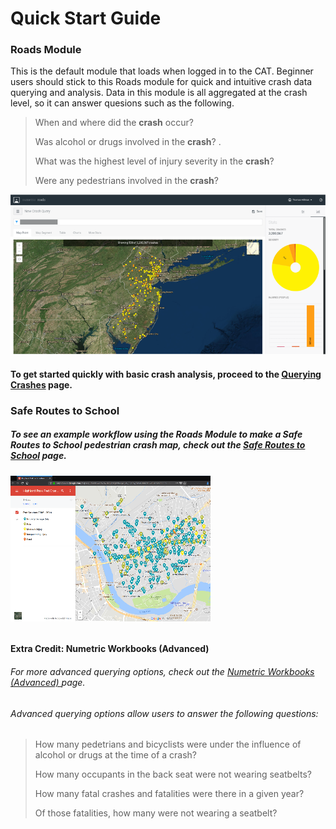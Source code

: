# Quick Start Guide

### Roads Module

This is the default module that loads when logged in to the CAT. Beginner users should stick to this Roads module for quick and intuitive crash data querying and analysis. Data in this module is all aggregated at the crash level, so it can answer quesions such as the following.

> When and where did the **crash** occur?
>
> Was alcohol or drugs involved in the **crash**? .
>
> What was the highest level of injury severity in the **crash**?
>
> Were any pedestrians involved in the **crash**?

![](/assets/roads_landing_page_800x406.png)

#### **To get started quickly with basic crash analysis, proceed to the **[**Querying Crashes**](/chapter1/filtering-crashes.md)** page.**

#### 

### Safe Routes to School

##### To see an example workflow using the Roads Module to make a Safe Routes to School pedestrian crash map, check out the [Safe Routes to School](https://thomashillman.gitbooks.io/njdhts-cat/chapter1/safe-routes-to-school.md) page.

###### ![](/assets/hp_srts_example2.png)

###### 

#### Extra Credit: Numetric Workbooks \(Advanced\)

###### For more advanced querying options, check out the [Numetric Workbooks \(Advanced\) ](/numetric-workbooks.md)page.

###### Advanced querying options allow users to answer the following questions:

> How many pedetrians and bicyclists were under the influence of alcohol or drugs at the time of a crash?
>
> How many occupants in the back seat were not wearing seatbelts?
>
> How many fatal crashes and fatalities were there in a given year?
>
> Of those fatalities, how many were not wearing a seatbelt?





